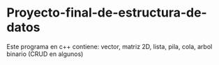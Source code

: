 # Proyecto-final-de-estructura-de-datos
Este programa en c++ contiene: vector, matriz 2D, lista, pila, cola, arbol binario (CRUD en algunos)
